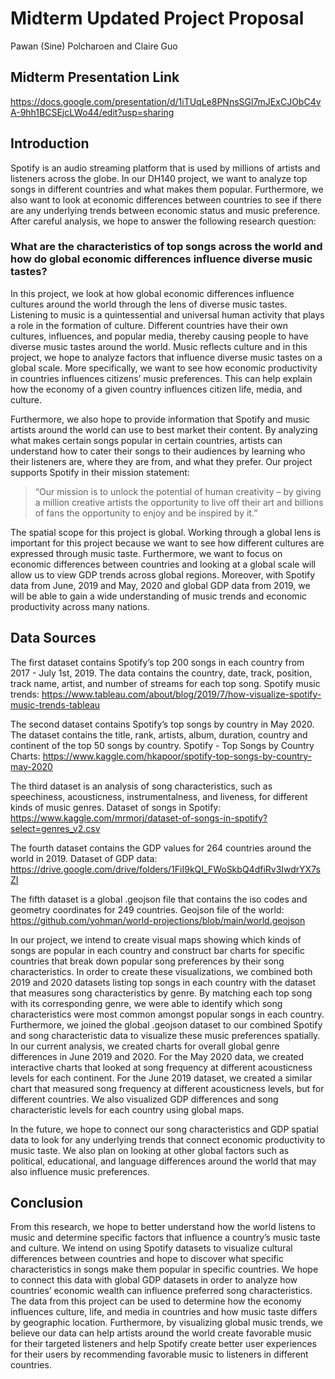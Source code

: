# Midterm Updated Project Proposal
Pawan (Sine) Polcharoen and Claire Guo

## Midterm Presentation Link
https://docs.google.com/presentation/d/1iTUqLe8PNnsSGl7mJExCJObC4vA-9hh1BCSEjcLWo44/edit?usp=sharing


## Introduction
Spotify is an audio streaming platform that is used by millions of artists and listeners across the globe. In our DH140 project, we want to analyze top songs in different countries and what makes them popular. Furthermore, we also want to look at economic differences between countries to see if there are any underlying trends between economic status and music preference. After careful analysis, we hope to answer the following research question:

### What are the characteristics of top songs across the world and how do global economic differences influence diverse music tastes?

In this project, we look at how global economic differences influence cultures around the world through the lens of diverse music tastes.
Listening to music is a quintessential and universal human activity that plays a role in the formation of culture. Different countries have their own cultures, influences, and popular media, thereby causing people to have diverse music tastes around the world. Music reflects culture and in this project, we hope to analyze factors that influence diverse music tastes on a global scale. More specifically, we want to see how economic productivity in countries influences citizens’ music preferences. This can help explain how the economy of a given country influences citizen life, media, and culture.

Furthermore, we also hope to provide information that Spotify and music artists around the world can use to best market their content. By analyzing what makes certain songs popular in certain countries, artists can understand how to cater their songs to their audiences by learning who their listeners are, where they are from, and what they prefer. Our project supports Spotify in their mission statement:

> “Our mission is to unlock the potential of human creativity – by giving a million creative artists the opportunity to live off their art and billions of fans the opportunity to enjoy and be inspired by it.”

The spatial scope for this project is global. Working through a global lens is important for this project because we want to see how different cultures are expressed through music taste. Furthermore, we want to focus on economic differences between countries and looking at a global scale will allow us to view GDP trends across global regions. Moreover, with Spotify data from June, 2019 and May, 2020 and global GDP data from 2019, we will be able to gain a wide understanding of music trends and economic productivity across many nations.


## Data Sources
The first dataset contains Spotify’s top 200 songs in each country from 2017 - July 1st, 2019. The data contains the country, date, track, position, track name, artist, and number of streams for each top song.
Spotify music trends: https://www.tableau.com/about/blog/2019/7/how-visualize-spotify-music-trends-tableau


The second dataset contains Spotify’s top songs by country in May 2020. The dataset contains the title, rank, artists, album, duration, country and continent of the top 50 songs by country.
Spotify - Top Songs by Country Charts: https://www.kaggle.com/hkapoor/spotify-top-songs-by-country-may-2020


The third dataset is an analysis of song characteristics, such as speechiness, acousticness, instrumentalness, and liveness, for different kinds of music genres.
Dataset of songs in Spotify: https://www.kaggle.com/mrmorj/dataset-of-songs-in-spotify?select=genres_v2.csv 


The fourth dataset contains the GDP values for 264 countries around the world in 2019.
Dataset of GDP data: https://drive.google.com/drive/folders/1FiI9kQI_FWoSkbQ4dfiRv3IwdrYX7sZI 


The fifth dataset is a global .geojson file that contains the iso codes and geometry coordinates for 249 countries. 
Geojson file of the world: https://github.com/yohman/world-projections/blob/main/world.geojson 


In our project, we intend to create visual maps showing which kinds of songs are popular in each country and construct bar charts for specific countries that break down popular song preferences by their song characteristics. In order to create these visualizations, we combined both 2019 and 2020 datasets listing top songs in each country with the dataset that measures song characteristics by genre. By matching each top song with its corresponding genre, we were able to identify which song characteristics were most common amongst popular songs in each country. Furthermore, we joined the global .geojson dataset to our combined Spotify and song characteristic data to visualize these music preferences spatially. In our current analysis, we created charts for overall global genre differences in June 2019 and 2020. For the May 2020 data, we created interactive charts that looked at song frequency at different acousticness levels for each continent. For the June 2019 dataset, we created a similar chart that measured song frequency at different acousticness levels, but for different countries. We also visualized GDP differences and song characteristic levels for each country using global maps.

In the future, we hope to connect our song characteristics and GDP spatial data to look for any underlying trends that connect economic productivity to music taste. We also plan on looking at other global factors such as political, educational, and language differences around the world that may also influence music preferences.

## Conclusion
From this research, we hope to better understand how the world listens to music and determine specific factors that influence a country’s music taste and culture. We intend on using Spotify datasets to visualize cultural differences between countries and hope to discover what specific characteristics in songs make them popular in specific countries. We hope to connect this data with global GDP datasets in order to analyze how countries’ economic wealth can influence preferred song characteristics. The data from this project can be used to determine how the economy influences culture, life, and media in countries and how music taste differs by geographic location. Furthermore, by visualizing global music trends, we believe our data can help artists around the world create favorable music for their targeted listeners and help Spotify create better user experiences for their users by recommending favorable music to listeners in different countries.
